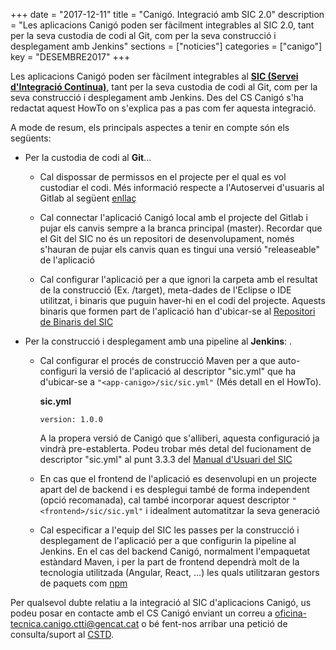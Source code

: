+++
date        = "2017-12-11"
title       = "Canigó. Integració amb SIC 2.0"
description = "Les aplicacions Canigó poden ser fàcilment integrables al SIC 2.0, tant per la seva custodia de codi al Git, com per la seva construcció i desplegament amb Jenkins"
sections    = ["noticies"]
categories  = ["canigo"]
key         = "DESEMBRE2017"
+++

Les aplicacions Canigó poden ser fàcilment integrables al [**SIC (Servei d'Integració Continua)**](http://canigo.ctti.gencat.cat/sic/), tant per la seva custodia de codi al Git, com per la seva construcció i desplegament amb Jenkins. Des del CS Canigó s'ha redactat aquest HowTo on s'explica pas a pas com fer aquesta integració.

A mode de resum, els principals aspectes a tenir en compte són els següents:

* Per la custodia de codi al **Git**...

  * Cal dispossar de permissos en el projecte per el qual es vol custodiar el codi. Més informació respecte a l'Autoservei d'usuaris al Gitlab al següent [enllaç](http://canigo.ctti.gencat.cat/noticies/2017-07-18-SIC-Autoservei-usuaris-SIC2.0/)
  
  * Cal connectar l'aplicació Canigó local amb el projecte del Gitlab i pujar els canvis sempre a la branca principal (master). Recordar que el Git del SIC no és un repositori de desenvolupament, només s'hauran de pujar els canvis quan es tingui una versió "releaseable" de l'aplicació
  
  * Cal configurar l'aplicació per a que ignori la carpeta amb el resultat de la construcció (Ex. /target), meta-dades de l'Eclipse o IDE utilitzat, i binaris que puguin haver-hi en el codi del projecte. Aquests binaris que formen part de l'aplicació han d'ubicar-se al [Repositori de Binaris del SIC](http://canigo.ctti.gencat.cat/noticies/2017-07-05-SIC-Gestio-binaris/)

* Per la construcció i desplegament amb una pipeline al **Jenkins**: .

  * Cal configurar el procés de construcció Maven per a que auto-configuri la versió de l'aplicació al descriptor "sic.yml" que ha d'ubicar-se a ```"<app-canigo>/sic/sic.yml"``` (Més detall en el HowTo).
  
    **sic.yml**
    ```
    version: 1.0.0
    ```
    A la propera versió de Canigó que s'alliberi, aquesta configuració ja vindrà pre-establerta. Podeu trobar més detal del fucionament de descriptor "sic.yml" al punt 3.3.3 del [Manual d'Usuari del SIC](http://canigo.ctti.gencat.cat/related/sic/2.0/manual-usuari.pdf)
  
  * En cas que el frontend de l'aplicació es desenvolupi en un projecte apart del de backend i es desplegui també de forma independent (opció recomanada), cal també incorporar aquest descriptor ```"<frontend>/sic/sic.yml"``` i idealment automatitzar la seva generació
  
  * Cal especificar a l'equip del SIC les passes per la construcció i desplegament de l'aplicació per a que configurin la pipeline al Jenkins. En el cas del backend Canigó, normalment l'empaquetat estàndard Maven, i per la part de frontend dependrà molt de la tecnologia utilitzada (Angular, React, ...) les quals utilitzaran gestors de paquets com [npm](https://www.npmjs.com/)

Per qualsevol dubte relatiu a la integració al SIC d'aplicacions Canigó, us podeu posar en contacte amb el CS Canigó enviant un correu a [oficina-tecnica.canigo.ctti@gencat.cat](mailto:oficina-tecnica.canigo.ctti@gencat.cat) o bé fent-nos arribar una petició de consulta/suport al [CSTD](https://cstd.ctti.gencat.cat/jiracstd/browse/CAN/).
